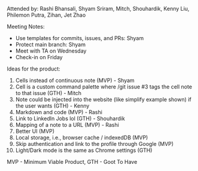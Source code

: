 Attended by: 
Rashi Bhansali, Shyam Sriram, Mitch, Shouhardik, Kenny Liu, Philemon Putra, Zihan, Jet Zhao

Meeting Notes:
- Use templates for commits, issues, and PRs: Shyam
- Protect main branch: Shyam
- Meet with TA on Wednesday
- Check-in on Friday

Ideas for the product:
1. Cells instead of continuous note (MVP) - Shyam
2. Cell is a custom command palette where /git issue #3 tags the cell note to that issue (GTH) - Mitch
3. Note could be injected into the website (like simplify example shown) if the user wants (GTH) - Kenny
4. Markdown and code (MVP) - Rashi
5. Link to LinkedIn Jobs lol (GTH) - Shouhardik
6. Mapping of a note to a URL (MVP) - Rashi
7. Better UI (MVP)
8. Local storage, i.e., browser cache / indexedDB (MVP)
9. Skip authentication and link to the profile through Google (MVP)
10. Light/Dark mode is the same as Chrome settings (GTH)

MVP - Minimum Viable Product,
GTH - Goot To Have
